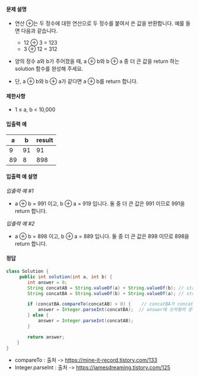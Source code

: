 #### 문제 설명
- 연산 ⊕는 두 정수에 대한 연산으로 두 정수를 붙여서 쓴 값을 반환합니다. 예를 들면 다음과 같습니다.
  - 12 ⊕ 3 = 123
  - 3 ⊕ 12 = 312
- 양의 정수 a와 b가 주어졌을 때, a ⊕ b와 b ⊕ a 중 더 큰 값을 return 하는 solution 함수를 완성해 주세요.

- 단, a ⊕ b와 b ⊕ a가 같다면 a ⊕ b를 return 합니다.

#### 제한사항
- 1 ≤ a, b < 10,000

#### 입출력 예<br>
|a|b|result|
|---|---|---|
|9|91|91|
|89|8|898|

#### 입출력 예 설명
*입출력 예 #1*
- a ⊕ b = 991 이고, b ⊕ a = 919 입니다. 둘 중 더 큰 값은 991 이므로 991을 return 합니다.

*입출력 예 #2*
- a ⊕ b = 898 이고, b ⊕ a = 889 입니다. 둘 중 더 큰 값은 898 이므로 898을 return 합니다.


#### 정답
```java
class Solution {
     public int solution(int a, int b) {
        int answer = 0;
        String concatAB = String.valueOf(a) + String.valueOf(b); // string을 문자열로 바꾸고 합칩니다.
        String concatBA = String.valueOf(b) + String.valueOf(a); // string을 문자열로 바꾸고 합칩니다.

        if (concatBA.compareTo(concatAB) > 0) {    // concatBA가 concatAB 비교하여 0보다 크면 
            answer = Integer.parseInt(concatBA);  // answer에 숫자형의 문자열을 인자 값으로 받으면 해당 값을 10진수의 Integer 형으로  concatBA를 반환 해줍니다. 
        } else {
            answer = Integer.parseInt(concatAB);
        }

        return answer;
    }
}

```

- compareTo : 출처 -> https://mine-it-record.tistory.com/133
- Integer.parseInt : 출처 -> https://jamesdreaming.tistory.com/125
